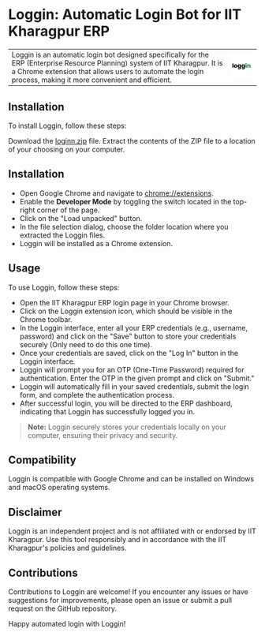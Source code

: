 
# Loggin: Automatic Login Bot for IIT Kharagpur ERP
<table>
  <tr>
    <td>Loggin is an automatic login bot designed specifically for the ERP (Enterprise Resource Planning) system of IIT Kharagpur. It is a Chrome extension that allows users to automate the login process, making it more convenient and efficient.</td>
    <td><img src="assets/loggin.png" alt="loggin-logo" width="200"/></td>
  </tr>
</table>


## Installation
To install Loggin, follow these steps:

Download the [loginn.zip](loggin.zip) file.
Extract the contents of the ZIP file to a location of your choosing on your computer.
## Installation
* Open Google Chrome and navigate to [chrome://extensions](chrome://extensions).
* Enable the **Developer Mode** by toggling the switch located in the top-right corner of the page.
* Click on the "Load unpacked" button.
* In the file selection dialog, choose the folder location where you extracted the Loggin files.
* Loggin will be installed as a Chrome extension.

## Usage
To use Loggin, follow these steps:
* Open the IIT Kharagpur ERP login page in your Chrome browser.
* Click on the Loggin extension icon, which should be visible in the Chrome toolbar.
* In the Loggin interface, enter all your ERP credentials (e.g., username, password) and click on the "Save" button to store your credentials securely (Only need to do this one time).
* Once your credentials are saved, click on the "Log In" button in the Loggin interface.
* Loggin will prompt you for an OTP (One-Time Password) required for authentication. Enter the OTP in the given prompt and click on "Submit."
* Loggin will automatically fill in your saved credentials, submit the login form, and complete the authentication process.
* After successful login, you will be directed to the ERP dashboard, indicating that Loggin has successfully logged you in.
> **Note:**  Loggin securely stores your credentials locally on your computer, ensuring their privacy and security.

## Compatibility
Loggin is compatible with Google Chrome and can be installed on Windows and macOS operating systems.

## Disclaimer
Loggin is an independent project and is not affiliated with or endorsed by IIT Kharagpur. Use this tool responsibly and in accordance with the IIT Kharagpur's policies and guidelines.

## Contributions
Contributions to Loggin are welcome! If you encounter any issues or have suggestions for improvements, please open an issue or submit a pull request on the GitHub repository.

Happy automated login with Loggin!
